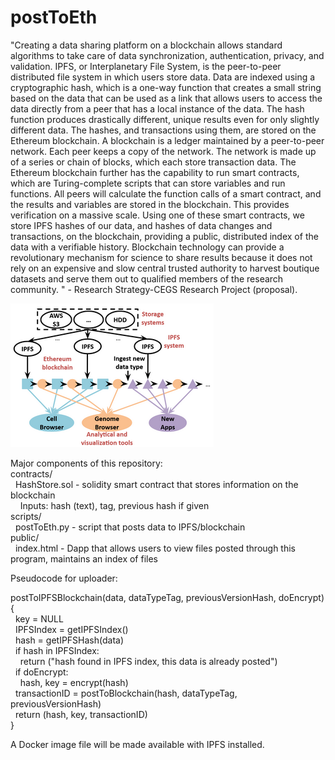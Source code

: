 # postToEth

"Creating a data sharing platform on a blockchain allows standard algorithms to take care of data synchronization, authentication, privacy, and validation. IPFS, or Interplanetary File System, is the peer-to-peer distributed file system in which users store data.  Data are indexed using a cryptographic hash, which is a one-way function that creates a small string based on the data that can be used as a link that allows users to access the data directly from a peer that has a local instance of the data. The hash function produces drastically different, unique results even for only slightly different data. The hashes, and transactions using them, are stored on the Ethereum blockchain. A blockchain is a ledger maintained by a peer-to-peer network. Each peer keeps a copy of the network. The network is made up of a series or chain of blocks, which each store transaction data. The Ethereum blockchain further has the capability to run smart contracts, which are Turing-complete scripts that can store variables and run functions. All peers will calculate the function calls of a smart contract, and the results and variables are stored in the blockchain. This provides verification on a massive scale. Using one of these smart contracts, we store IPFS hashes of our data, and hashes of data changes and transactions, on the blockchain, providing a public, distributed index of the data with a verifiable history. Blockchain technology can provide a revolutionary mechanism for science to share results because it does not rely on an expensive and slow central trusted authority to harvest boutique datasets and serve them out to qualified members of the research community. " - Research Strategy-CEGS Research Project (proposal).

![Overview](overview.png)

Major components of this repository:  
contracts/  
&nbsp;&nbsp;HashStore.sol - solidity smart contract that stores information on the blockchain  
&nbsp;&nbsp;&nbsp;&nbsp;Inputs: hash (text), tag, previous hash if given  
scripts/  
&nbsp;&nbsp;postToEth.py - script that posts data to IPFS/blockchain  
public/  
&nbsp;&nbsp;index.html - Dapp that allows users to view files posted through this program, maintains an index of files  

Pseudocode for uploader:  

postToIPFSBlockchain(data, dataTypeTag, previousVersionHash, doEncrypt){  
&nbsp;&nbsp;key = NULL  
&nbsp;&nbsp;IPFSIndex = getIPFSIndex()  
&nbsp;&nbsp;hash = getIPFSHash(data)  
&nbsp;&nbsp;if hash in IPFSIndex:  
&nbsp;&nbsp;&nbsp;&nbsp;return ("hash found in IPFS index, this data is already posted")  
&nbsp;&nbsp;if doEncrypt:  
&nbsp;&nbsp;&nbsp;&nbsp;hash, key = encrypt(hash)  
&nbsp;&nbsp;transactionID = postToBlockchain(hash, dataTypeTag, previousVersionHash)  
&nbsp;&nbsp;return (hash, key, transactionID)  
}  
 
A Docker image file will be made available with IPFS installed.  
